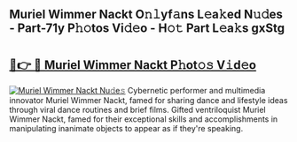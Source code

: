 ## Muriel Wimmer Nackt O𝚗𝚕yf𝚊ns L𝚎a𝚔ed N𝚞𝚍es - Part-71y P𝚑𝚘tos Vi𝚍𝚎o - H𝚘𝚝 Part L𝚎a𝚔s gxStg

# <h2><a href="http://kf388ib.oniu.top/?m=Muriel+Wimmer+Nackt">🔗👉 🔴 Muriel Wimmer Nackt P𝚑ot𝚘𝚜 V𝚒d𝚎o</a></h2>

[![Muriel Wimmer Nackt Nu𝚍e𝚜](https://i.imgur.com/0qMVB7G.gif)](http://kf388ib.oniu.top/?m=Muriel+Wimmer+Nackt)
Cybernetic performer and multimedia innovator Muriel Wimmer Nackt, famed for sharing dance and lifestyle ideas through viral dance routines and brief films. Gifted ventriloquist Muriel Wimmer Nackt, famed for their exceptional skills and accomplishments in manipulating inanimate objects to appear as if they're speaking.  
